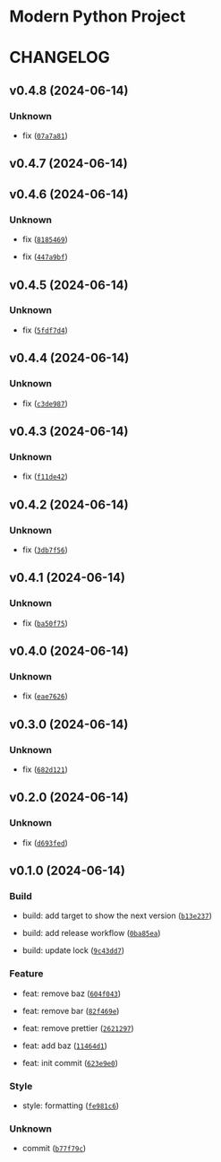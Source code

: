 # Modern Python Project

# CHANGELOG




## v0.4.8 (2024-06-14)

### Unknown

* fix ([`07a7a81`](https://github.com/tengzl33t/python-semver-project/commit/07a7a8191f413bdd5cf9be850786555bd4379ad4))

## v0.4.7 (2024-06-14)

## v0.4.6 (2024-06-14)

### Unknown

* fix ([`8185469`](https://github.com/tengzl33t/python-semver-project/commit/818546901e064bdb83d5b1af2f25778b10a57491))

* fix ([`447a9bf`](https://github.com/tengzl33t/python-semver-project/commit/447a9bf8207b5ace5670022651cf3d6c4eff69f5))

## v0.4.5 (2024-06-14)

### Unknown

* fix ([`5fdf7d4`](https://github.com/tengzl33t/python-semver-project/commit/5fdf7d487eb381d2336b1e3c5203d187a12f5b57))

## v0.4.4 (2024-06-14)

### Unknown

* fix ([`c3de987`](https://github.com/tengzl33t/python-semver-project/commit/c3de98727abeab81f9d6d282897e5253a0eb603a))

## v0.4.3 (2024-06-14)

### Unknown

* fix ([`f11de42`](https://github.com/tengzl33t/python-semver-project/commit/f11de42509024d8b597d9c85ad4d98af680c27ee))

## v0.4.2 (2024-06-14)

### Unknown

* fix ([`3db7f56`](https://github.com/tengzl33t/python-semver-project/commit/3db7f56c764a757cb00c46ced8fda05625ae241f))

## v0.4.1 (2024-06-14)

### Unknown

* fix ([`ba50f75`](https://github.com/tengzl33t/python-semver-project/commit/ba50f753d1973bb9c2db4bf826d5f444f70c5b1b))

## v0.4.0 (2024-06-14)

### Unknown

* fix ([`eae7626`](https://github.com/tengzl33t/python-semver-project/commit/eae7626cc4bdc623c80223bca277e18904441899))

## v0.3.0 (2024-06-14)

### Unknown

* fix ([`682d121`](https://github.com/tengzl33t/python-semver-project/commit/682d12154f69e961ee529f581837a17e1902aa1e))

## v0.2.0 (2024-06-14)

### Unknown

* fix ([`d693fed`](https://github.com/tengzl33t/python-semver-project/commit/d693fed64f8a02ee1eaefa2853babfd43392965a))

## v0.1.0 (2024-06-14)

### Build

* build: add target to show the next version ([`b13e237`](https://github.com/tengzl33t/python-semver-project/commit/b13e237adefc49f8ffe1ba9221d6b40053374cbf))

* build: add release workflow ([`0ba85ea`](https://github.com/tengzl33t/python-semver-project/commit/0ba85eacfa1bcc50ef6abbadea93b998a07f25b3))

* build: update lock ([`9c43dd7`](https://github.com/tengzl33t/python-semver-project/commit/9c43dd754a82e2dc4bf9a48ee7c18ba3ef79ce6b))

### Feature

* feat: remove baz ([`604f043`](https://github.com/tengzl33t/python-semver-project/commit/604f043ba0b76cf1832d87ef6def342d028ac4c2))

* feat: remove bar ([`82f469e`](https://github.com/tengzl33t/python-semver-project/commit/82f469e7faca861dd0408cedbd44abb5804d7c32))

* feat: remove prettier ([`2621297`](https://github.com/tengzl33t/python-semver-project/commit/26212977523986dcd9066e723c64a8ababf3a83b))

* feat: add baz ([`11464d1`](https://github.com/tengzl33t/python-semver-project/commit/11464d173c418325cf977edd4bdf75b5546ac9ce))

* feat: init commit ([`623e9e0`](https://github.com/tengzl33t/python-semver-project/commit/623e9e0d97da4c48a14829a7f83c998ae68f4d13))

### Style

* style: formatting ([`fe981c6`](https://github.com/tengzl33t/python-semver-project/commit/fe981c645698806c4ef8a9a86bacf0bdb367abe1))

### Unknown

* commit ([`b77f79c`](https://github.com/tengzl33t/python-semver-project/commit/b77f79c3447d5f38e489127be7d92b845e21c17f))
